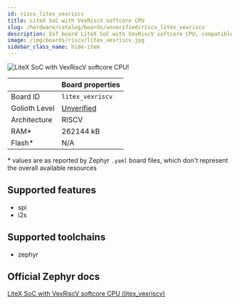 ```yaml
---
id: riscv_litex_vexriscv
title: LiteX SoC with VexRiscV softcore CPU
slug: /hardware/catalog/boards/unverified/riscv_litex_vexriscv
description: IoT board LiteX SoC with VexRiscV softcore CPU, compatible with Golioth at unverified level.
image: /img/boards/riscv/litex_vexriscv.jpg
sidebar_class_name: hide-item
---
```


[//]: # (This is an auto-generated file, do not edit! Changes to it will be lost upon re-generation)

![LiteX SoC with VexRiscV softcore CPU!](/img/boards/riscv/litex_vexriscv.jpg "LiteX SoC with VexRiscV softcore CPU")

|                | Board properties     |
| -------------  | -------------------- |
| Board ID       | `litex_vexriscv` |
| Golioth Level  | [Unverified](/hardware#unverified-boards) |
| Architecture   | RISCV |
| RAM*           | 262144 kB |
| Flash*         | N/A |

\* values are as reported by Zephyr `.yaml` board files, which don't represent the overall available resources



## Supported features

* spi
* i2s

## Supported toolchains

* zephyr

## Official Zephyr docs

[LiteX SoC with VexRiscV softcore CPU (litex_vexriscv)](https://docs.zephyrproject.org/latest/boards/riscv/litex_vexriscv/doc/index.html)
